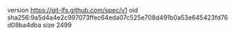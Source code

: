 version https://git-lfs.github.com/spec/v1
oid sha256:9a5d4a4e2c997073ffec64eda07c525e708d491b0a53e645423fd76d08ba4dba
size 2499
